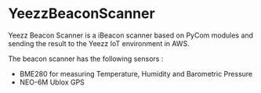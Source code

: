 # YeezzBeaconScanner
Yeezz Beacon Scanner is a iBeacon scanner based on PyCom modules and sending the result to the Yeezz IoT
environment in AWS.

The beacon scanner has the following sensors :
- BME280 for measuring Temperature, Humidity and Barometric Pressure
- NEO-6M Ublox GPS
